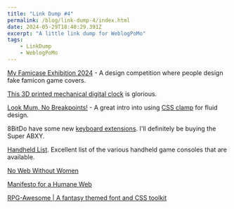 ```yaml
---
title: "Link Dump #4"
permalink: /blog/link-dump-4/index.html
date: 2024-05-29T18:40:29.391Z
excerpt: "A little link dump for WeblogPoMo"
tags:
    - LinkDump
    - WeblogPoMo
---
```


[My Famicase Exhibition 2024](https://famicase.com/24/index.html) - A design competition where people design fake famicon game covers.

[This 3D printed mechanical digital clock](https://www.printables.com/model/859674-mechanical-digital-clock-24-hours) is glorious.

[Look Mum, No Breakpoints!](https://robmc.dev/blog/look_mum_no_breakpoints/) - A great intro into using [CSS clamp](https://developer.mozilla.org/en-US/docs/Web/CSS/clamp) for fluid design.

8BitDo have some new [keyboard extensions](https://shop.8bitdo.com/products/8bitdo-keyboard-extensions?variant=44141790068913). I'll definitely be buying the Super ABXY.

[Handheld List](https://joeysretrohandhelds.com/handheld-list/). Excellent list of the various handheld game consoles that are available.

[No Web Without Women](https://nowebwithoutwomen.com/)

[Manifesto for a Humane Web](https://humanewebmanifesto.com/)

[RPG-Awesome | A fantasy themed font and CSS toolkit](http://nagoshiashumari.github.io/Rpg-Awesome/)